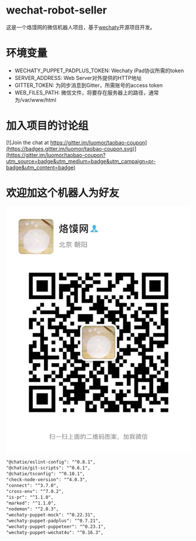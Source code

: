 # wechat-robot-seller

这是一个烙馍网的微信机器人项目，基于[wechaty](http://github.com/chatie/wechaty)开源项目开发。

# 环境变量

* WECHATY_PUPPET_PADPLUS_TOKEN: Wechaty iPad协议所需的token
* SERVER_ADDRESS: Web Server对外提供的HTTP地址
* GITTER_TOKEN: 为同步消息到Gitter，所需账号的access token
* WEB_FILES_PATH: 微信文件，将要存在服务器上的路径，通常为/var/www/html

# 加入项目的讨论组

[![Join the chat at https://gitter.im/luomor/taobao-coupon](https://badges.gitter.im/luomor/taobao-coupon.svg)](https://gitter.im/luomor/taobao-coupon?utm_source=badge&utm_medium=badge&utm_campaign=pr-badge&utm_content=badge)

# 欢迎加这个机器人为好友

![](luomor.jpeg)

```
"@chatie/eslint-config": "^0.8.1",
"@chatie/git-scripts": "^0.6.1",
"@chatie/tsconfig": "^0.10.1",
"check-node-version": "^4.0.3",
"connect": "^3.7.0",
"cross-env": "^7.0.2",
"is-pr": "^1.1.0",
"marked": "^1.1.0",
"nodemon": "^2.0.3",
"wechaty-puppet-mock": "^0.22.31",
"wechaty-puppet-padplus": "^0.7.21",
"wechaty-puppet-puppeteer": "^0.23.1",
"wechaty-puppet-wechat4u": "^0.16.3",
```